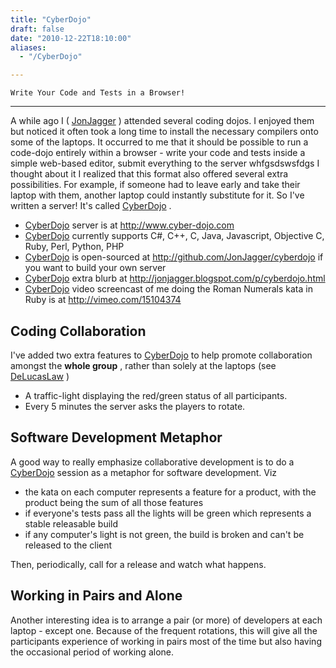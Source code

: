 ```yaml
---
title: "CyberDojo"
draft: false
date: "2010-12-22T18:10:00"
aliases:
  - "/CyberDojo"

---
```

    Write Your Code and Tests in a Browser!
---------------------------------------

A while ago I ( [JonJagger](/people/JonJagger) ) attended several coding
dojos. I enjoyed them but noticed it often took a long time to install
the necessary compilers onto some of the laptops. It occurred to me that
it should be possible to run a code-dojo entirely within a browser -
write your code and tests inside a simple web-based editor, submit
everything to the server whfgsdswsfdgs I thought about it I
realized that this format also offered several extra possibilities. For
example, if someone had to leave early and take their laptop with them,
another laptop could instantly substitute for it. So I've written a
server! It's called [CyberDojo](/CyberDojo) .

-   [CyberDojo](/CyberDojo) server is at <http://www.cyber-dojo.com>
-   [CyberDojo](/CyberDojo) currently supports C\#, C++, C, Java,
    Javascript, Objective C, Ruby, Perl, Python, PHP
-   [CyberDojo](/CyberDojo) is open-sourced at
    <http://github.com/JonJagger/cyberdojo> if you want to build your
    own server
-   [CyberDojo](/CyberDojo) extra blurb at
    <http://jonjagger.blogspot.com/p/cyberdojo.html>
-   [CyberDojo](/CyberDojo) video screencast of me doing the Roman
    Numerals kata in Ruby is at <http://vimeo.com/15104374>

Coding Collaboration
--------------------

I've added two extra features to [CyberDojo](/CyberDojo) to help promote
collaboration amongst the **whole group** , rather than solely at the
laptops (see [DeLucasLaw](/DeLucasLaw) )

-   A traffic-light displaying the red/green status of all participants.
-   Every 5 minutes the server asks the players to rotate.

Software Development Metaphor
-----------------------------

A good way to really emphasize collaborative development is to do a
[CyberDojo](/CyberDojo) session as a metaphor for software development.
Viz

-   the kata on each computer represents a feature for a product, with
    the product being the sum of all those features
-   if everyone's tests pass all the lights will be green which
    represents a stable releasable build
-   if any computer's light is not green, the build is broken and can't
    be released to the client

Then, periodically, call for a release and watch what happens.

Working in Pairs and Alone
--------------------------

Another interesting idea is to arrange a pair (or more) of developers at
each laptop - except one. Because of the frequent rotations, this will
give all the participants experience of working in pairs most of the
time but also having the occasional period of working alone.


